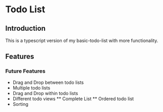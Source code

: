 # Todo List

## Introduction
This is a typescript version of my basic-todo-list with more functionality.

## Features
### Future Features

* Drag and Drop between todo lists
* Multiple todo lists
* Drag and Drop within todo lists
* Different todo views
** Complete List
** Ordered todo list
* Sorting
